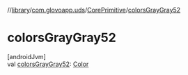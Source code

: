 //[library](../../../index.md)/[com.glovoapp.uds](../index.md)/[CorePrimitive](index.md)/[colorsGrayGray52](colors-gray-gray52.md)

# colorsGrayGray52

[androidJvm]\
val [colorsGrayGray52](colors-gray-gray52.md): [Color](https://developer.android.com/reference/kotlin/androidx/compose/ui/graphics/Color.html)
